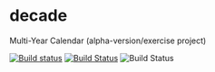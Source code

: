 # decade
Multi-Year Calendar (alpha-version/exercise project)

[![Build status](https://ci.appveyor.com/api/projects/status/ap10vf3unj6aj6n3/branch/wx_gui?svg=true)](https://ci.appveyor.com/project/schneeregenflocke/decade/branch/wx_gui)
[![Build Status](https://app.travis-ci.com/schneeregenflocke/decade.svg?branch=wx_gui)](https://app.travis-ci.com/schneeregenflocke/decade)
![Build Status](https://github.com/schneeregenflocke/decade/actions/workflows/cmake.yml/badge.svg)
